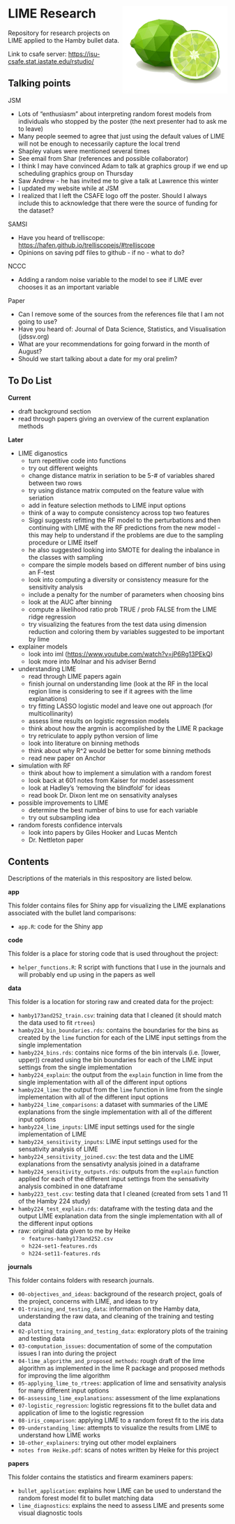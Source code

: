 
# LIME Research <img align="right" height="200" src="./figures/lime.png">

Repository for research projects on LIME applied to the Hamby bullet
data.

Link to csafe server: <https://isu-csafe.stat.iastate.edu/rstudio/>

## Talking points

JSM

  - Lots of “enthusiasm” about interpreting random forest models from
    individuals who stopped by the poster (the next presenter had to ask
    me to leave)
  - Many people seemed to agree that just using the default values of
    LIME will not be enough to necessarily capture the local trend
  - Shapley values were mentioned several times
  - See email from Shar (references and possible collaborator)
  - I think I may have convinced Adam to talk at graphics group if we
    end up scheduling graphics group on Thursday
  - Saw Andrew - he has invited me to give a talk at Lawrence this
    winter
  - I updated my website while at JSM
  - I realized that I left the CSAFE logo off the poster. Should I
    always include this to acknowledge that there were the source of
    funding for the dataset?

SAMSI

  - Have you heard of trelliscope:
    <https://hafen.github.io/trelliscopejs/#trelliscope>
  - Opinions on saving pdf files to github - if no - what to do?

NCCC

  - Adding a random noise variable to the model to see if LIME ever
    chooses it as an important variable

Paper

  - Can I remove some of the sources from the references file that I am
    not going to use?
  - Have you heard of: Journal of Data Science, Statistics, and
    Visualisation (jdssv.org)
  - What are your recommendations for going forward in the month of
    August?
  - Should we start talking about a date for my oral prelim?

## To Do List

**Current**

  - draft background section
  - read through papers giving an overview of the current explanation
    methods

**Later**

  - LIME diganostics
      - turn repetitive code into functions
      - try out different weights
      - change distance matrix in seriation to be 5-\# of variables
        shared between two rows
      - try using distance matrix computed on the feature value with
        seriation
      - add in feature selection methods to LIME input options
      - think of a way to compute consistency across top two features
      - Siggi suggests refitting the RF model to the perturbations and
        then continuing with LIME with the RF predictions from the new
        model - this may help to understand if the problems are due to
        the sampling procedure or LIME itself
      - he also suggested looking into SMOTE for dealing the inbalance
        in the classes with sampling
      - compare the simple models based on different number of bins
        using an F-test
      - look into computing a diversity or consistency measure for the
        sensitivity analysis
      - include a penalty for the number of parameters when choosing
        bins
      - look at the AUC after binning
      - compute a likelihood ratio prob TRUE / prob FALSE from the LIME
        ridge regression
      - try visualizing the features from the test data using dimension
        reduction and coloring them by variables suggested to be
        important by lime
  - explainer models
      - look into iml (<https://www.youtube.com/watch?v=jP6Rg13PEkQ>)
      - look more into Molnar and his adviser Bernd
  - understanding LIME
      - read through LIME papers again
      - finish journal on understanding lime (look at the RF in the
        local region lime is considering to see if it agrees with the
        lime explanations)
      - try fitting LASSO logistic model and leave one out approach (for
        multicollinarity)
      - assess lime results on logistic regression models
      - think about how the argmin is accomplished by the LIME R package
      - try retriculate to apply python version of lime
      - look into literature on binning methods
      - think about why R^2 would be better for some binning methods
      - read new paper on Anchor
  - simulation with RF
      - think about how to implement a simulation with a random forest
      - look back at 601 notes from Kaiser for model assessment
      - look at Hadley’s ‘removing the blindfold’ for ideas
      - read book Dr. Dixon lent me on sensativity analyses
  - possible improvements to LIME
      - determine the best number of bins to use for each variable
      - try out subsampling idea
  - random forests confidence intervals
      - look into papers by Giles Hooker and Lucas Mentch
      - Dr. Nettleton paper

## Contents

Descriptions of the materials in this respository are listed below.

**app**

This folder contains files for Shiny app for visualizing the LIME
explanations associated with the bullet land comparisons:

  - `app.R`: code for the Shiny app

**code**

This folder is a place for storing code that is used throughout the
project:

  - `helper_functions.R`: R script with functions that I use in the
    journals and will probably end up using in the papers as well

**data**

This folder is a location for storing raw and created data for the
project:

  - `hamby173and252_train.csv`: training data that I cleaned (it should
    match the data used to fit `rtrees`)
  - `hamby224_bin_boundaries.rds`: contains the boundaries for the bins
    as created by the `lime` function for each of the LIME input
    settings from the single implementation
  - `hamby224_bins.rds`: contains nice forms of the bin intervals (i.e.
    \[lower, upper)) created using the bin boundaries for each of the
    LIME input settings from the single implementation
  - `hamby224_explain`: the output from the `explain` function in lime
    from the single implementation with all of the different input
    options
  - `hamby224_lime`: the output from the `lime` function in lime from
    the single implementation with all of the different input options
  - `hamby224_lime_comparisons`: a dataset with summaries of the LIME
    explanations from the single implementation with all of the
    different input options
  - `hamby224_lime_inputs`: LIME input settings used for the single
    implementation of LIME
  - `hamby224_sensitivity_inputs`: LIME input settings used for the
    sensativity analysis of LIME
  - `hamby224_sensitivity_joined.csv`: the test data and the LIME
    explanations from the sensativty analysis joined in a dataframe
  - `hamby224_sensitivity_outputs.rds`: outputs from the `explain`
    function applied for each of the different input settings from the
    sensativity analysis combined in one dataframe
  - `hamby223_test.csv`: testing data that I cleaned (created from sets
    1 and 11 of the Hamby 224 study)
  - `hamby224_test_explain.rds`: dataframe with the testing data and the
    output LIME explanation data from the single implementation with all
    of the different input options
  - raw: original data given to me by Heike
      - `features-hamby173and252.csv`
      - `h224-set1-features.rds`
      - `h224-set11-features.rds`

**journals**

This folder contains folders with research journals.

  - `00-objectives_and_ideas`: background of the research project, goals
    of the project, concerns with LIME, and ideas to try
  - `01-training_and_testing_data`: information on the Hamby data,
    understanding the raw data, and cleaning of the training and testing
    data
  - `02-plotting_training_and_testing_data`: exploratory plots of the
    training and testing data
  - `03-computation_issues`: documentation of some of the computation
    issues I ran into during the project
  - `04-lime_algorithm_and_proposed_methods`: rough draft of the lime
    algorithm as implemented in the lime R package and proposed methods
    for improving the lime algorithm
  - `05-applying_lime_to_rtrees`: application of lime and sensativity
    analysis for many different input options
  - `06-assessing_lime_explanations`: assessment of the lime
    explanations
  - `07-logistic_regression`: logistic regressions fit to the bullet
    data and application of lime to the logistic regression
  - `08-iris_comparison`: applying LIME to a random forest fit to the
    iris data
  - `09-understanding_lime`: attempts to visualize the results from LIME
    to understand how LIME works
  - `10-other_explainers`: trying out other model explainers
  - `notes from Heike.pdf`: scans of notes written by Heike for this
    project

**papers**

This folder contains the statistics and firearm examiners papers:

  - `bullet_application`: explains how LIME can be used to understand
    the random forest model fit to bullet matching data
  - `lime_diagnostics`: explains the need to assess LIME and presents
    some visual diagnostic tools
